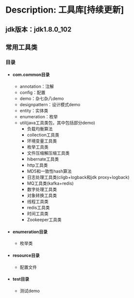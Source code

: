 # Description: 工具库[持续更新]

## jdk版本：jdk1.8.0_102

## 常用工具类

### 目录

* #### com.common目录 ####
	* annotation：注解
	* config：配置
	* demo：杂七杂八demo
	* designpattern：设计模式demo
	* entity：实体类
	* enumeration：枚举
	* util(java工具类包，其中包括部分demo)
		* 负载均衡算法
		* collection工具类
		* 环境变量工具类
		* 枚举工具类
		* 文件压缩解压缩工具类
		* hibernate工具类
		* http工具类
		* MD5和一致性hash算法
		* 日志处理工具类(cligb+logback和jdk proxy+logback)
		* MQ工具类(kafka+redis)
		* 数字处理工具类
		* 对象转换工具类
		* 线程工具类
		* redis工具类
		* 时间工具类
		* Zookeeper工具类

* #### enumeration目录 ####
	* 枚举类

* #### resource目录 ####
	* 配置文件

* #### test目录 ####
	* 测试demo

